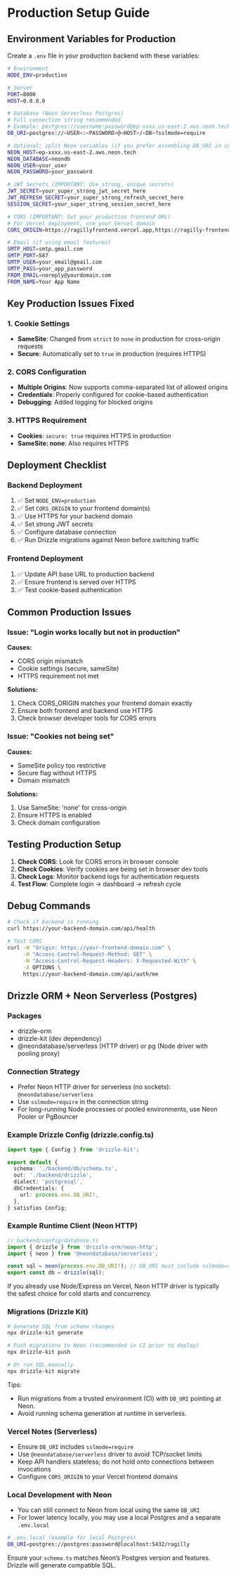 # Production Setup Guide

## Environment Variables for Production

Create a `.env` file in your production backend with these variables:

```bash
# Environment
NODE_ENV=production

# Server
PORT=8000
HOST=0.0.0.0

# Database (Neon Serverless Postgres)
# Full connection string recommended
# Example: postgres://username:password@ep-xxxx.us-east-2.aws.neon.tech/neondb?sslmode=require
DB_URI=postgres://<USER>:<PASSWORD>@<HOST>/<DB>?sslmode=require

# Optional: split Neon variables (if you prefer assembling DB_URI in code/CI)
NEON_HOST=ep-xxxx.us-east-2.aws.neon.tech
NEON_DATABASE=neondb
NEON_USER=your_user
NEON_PASSWORD=your_password

# JWT Secrets (IMPORTANT: Use strong, unique secrets)
JWT_SECRET=your_super_strong_jwt_secret_here
JWT_REFRESH_SECRET=your_super_strong_refresh_secret_here
SESSION_SECRET=your_super_strong_session_secret_here

# CORS (IMPORTANT: Set your production frontend URL)
# For Vercel deployment, use your Vercel domain
CORS_ORIGIN=https://ragillyfrontend.vercel.app,https://ragilly-frontend.vercel.app

# Email (if using email features)
SMTP_HOST=smtp.gmail.com
SMTP_PORT=587
SMTP_USER=your_email@gmail.com
SMTP_PASS=your_app_password
FROM_EMAIL=noreply@yourdomain.com
FROM_NAME=Your App Name
```

## Key Production Issues Fixed

### 1. Cookie Settings
- **SameSite**: Changed from `strict` to `none` in production for cross-origin requests
- **Secure**: Automatically set to `true` in production (requires HTTPS)

### 2. CORS Configuration
- **Multiple Origins**: Now supports comma-separated list of allowed origins
- **Credentials**: Properly configured for cookie-based authentication
- **Debugging**: Added logging for blocked origins

### 3. HTTPS Requirement
- **Cookies**: `secure: true` requires HTTPS in production
- **SameSite: none**: Also requires HTTPS

## Deployment Checklist

### Backend Deployment
1. ✅ Set `NODE_ENV=production`
2. ✅ Set `CORS_ORIGIN` to your frontend domain(s)
3. ✅ Use HTTPS for your backend domain
4. ✅ Set strong JWT secrets
5. ✅ Configure database connection
6. ✅ Run Drizzle migrations against Neon before switching traffic

### Frontend Deployment
1. ✅ Update API base URL to production backend
2. ✅ Ensure frontend is served over HTTPS
3. ✅ Test cookie-based authentication

## Common Production Issues

### Issue: "Login works locally but not in production"
**Causes:**
- CORS origin mismatch
- Cookie settings (secure, sameSite)
- HTTPS requirement not met

**Solutions:**
1. Check CORS_ORIGIN matches your frontend domain exactly
2. Ensure both frontend and backend use HTTPS
3. Check browser developer tools for CORS errors

### Issue: "Cookies not being set"
**Causes:**
- SameSite policy too restrictive
- Secure flag without HTTPS
- Domain mismatch

**Solutions:**
1. Use SameSite: 'none' for cross-origin
2. Ensure HTTPS is enabled
3. Check domain configuration

## Testing Production Setup

1. **Check CORS**: Look for CORS errors in browser console
2. **Check Cookies**: Verify cookies are being set in browser dev tools
3. **Check Logs**: Monitor backend logs for authentication requests
4. **Test Flow**: Complete login → dashboard → refresh cycle

## Debug Commands

```bash
# Check if backend is running
curl https://your-backend-domain.com/api/health

# Test CORS
curl -H "Origin: https://your-frontend-domain.com" \
     -H "Access-Control-Request-Method: GET" \
     -H "Access-Control-Request-Headers: X-Requested-With" \
     -X OPTIONS \
     https://your-backend-domain.com/api/auth/me
```

## Drizzle ORM + Neon Serverless (Postgres)

### Packages
- drizzle-orm
- drizzle-kit (dev dependency)
- @neondatabase/serverless (HTTP driver) or pg (Node driver with pooling proxy)

### Connection Strategy
- Prefer Neon HTTP driver for serverless (no sockets): `@neondatabase/serverless`
- Use `sslmode=require` in the connection string
- For long-running Node processes or pooled environments, use Neon Pooler or PgBouncer

### Example Drizzle Config (drizzle.config.ts)
```ts
import type { Config } from 'drizzle-kit';

export default {
  schema: './backend/db/schema.ts',
  out: './backend/drizzle',
  dialect: 'postgresql',
  dbCredentials: {
    url: process.env.DB_URI!,
  },
} satisfies Config;
```

### Example Runtime Client (Neon HTTP)
```ts
// backend/config/database.ts
import { drizzle } from 'drizzle-orm/neon-http';
import { neon } from '@neondatabase/serverless';

const sql = neon(process.env.DB_URI!); // DB_URI must include sslmode=require
export const db = drizzle(sql);
```

If you already use Node/Express on Vercel, Neon HTTP driver is typically the safest choice for cold starts and concurrency.

### Migrations (Drizzle Kit)
```bash
# Generate SQL from schema changes
npx drizzle-kit generate

# Push migrations to Neon (recommended in CI prior to deploy)
npx drizzle-kit push

# Or run SQL manually
npx drizzle-kit migrate
```

Tips:
- Run migrations from a trusted environment (CI) with `DB_URI` pointing at Neon.
- Avoid running schema generation at runtime in serverless.

### Vercel Notes (Serverless)
- Ensure `DB_URI` includes `sslmode=require`
- Use `@neondatabase/serverless` driver to avoid TCP/socket limits
- Keep API handlers stateless; do not hold onto connections between invocations
- Configure `CORS_ORIGIN` to your Vercel frontend domains

### Local Development with Neon
- You can still connect to Neon from local using the same `DB_URI`
- For lower latency locally, you may use a local Postgres and a separate `.env.local`

```bash
# .env.local (example for local Postgres)
DB_URI=postgres://postgres:password@localhost:5432/ragilly
```

Ensure your `schema.ts` matches Neon’s Postgres version and features. Drizzle will generate compatible SQL.
